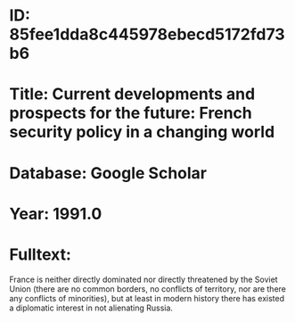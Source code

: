 # ID: 85fee1dda8c445978ebecd5172fd73b6
# Title: Current developments and prospects for the future: French security policy in a changing world
# Database: Google Scholar
# Year: 1991.0
# Fulltext:
France is neither directly dominated nor directly threatened by the Soviet Union (there are no common borders, no conflicts of territory, nor are there any conflicts of minorities), but at least in modern history there has existed a diplomatic interest in not alienating Russia.